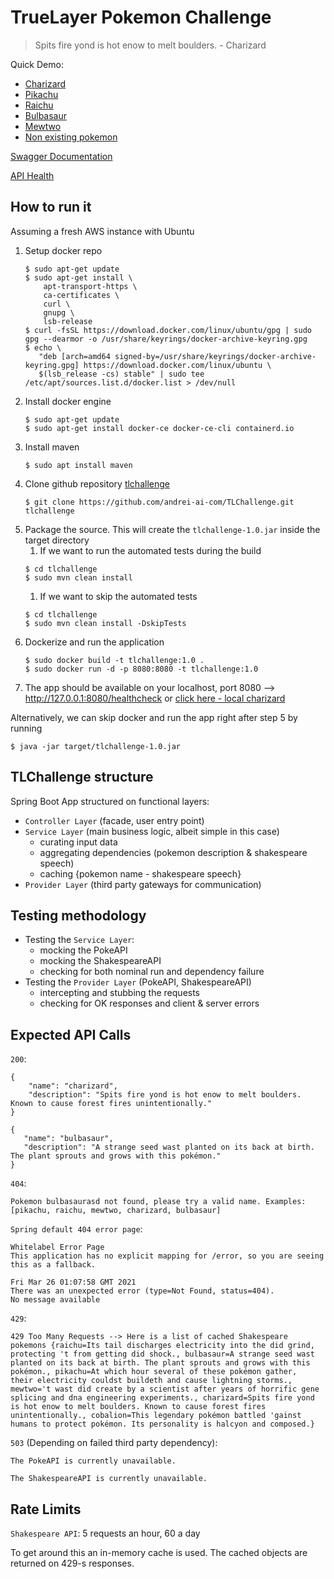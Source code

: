 # TrueLayer Pokemon Challenge
> Spits fire yond is hot enow to melt boulders. - Charizard

Quick Demo:
* [Charizard](http://18.134.253.238:8080/pokemon/charizard)
* [Pikachu](http://18.134.253.238:8080/pokemon/pikachu)
* [Raichu](http://18.134.253.238:8080/pokemon/raichu)
* [Bulbasaur](http://18.134.253.238:8080/pokemon/bulbasaur)
* [Mewtwo](http://18.134.253.238:8080/pokemon/mewtwo/)
* [Non existing pokemon](http://18.134.253.238:8080/pokemon/andreiai)

[Swagger Documentation](http://18.134.253.238:8080/swagger-ui.html)

[API Health](http://18.134.253.238:8080/healthcheck)

## How to run it

Assuming a fresh AWS instance with Ubuntu

1. Setup docker repo
    ```
    $ sudo apt-get update
    $ sudo apt-get install \
        apt-transport-https \
        ca-certificates \
        curl \
        gnupg \
        lsb-release
    $ curl -fsSL https://download.docker.com/linux/ubuntu/gpg | sudo gpg --dearmor -o /usr/share/keyrings/docker-archive-keyring.gpg
    $ echo \
       "deb [arch=amd64 signed-by=/usr/share/keyrings/docker-archive-keyring.gpg] https://download.docker.com/linux/ubuntu \
       $(lsb_release -cs) stable" | sudo tee /etc/apt/sources.list.d/docker.list > /dev/null
    ```
2. Install docker engine
    ```
    $ sudo apt-get update
    $ sudo apt-get install docker-ce docker-ce-cli containerd.io
    ```
3. Install maven
    ```
    $ sudo apt install maven
    ``` 
4. Clone github repository [tlchallenge](https://github.com/andrei-ai-com/TLChallenge)
    ```
    $ git clone https://github.com/andrei-ai-com/TLChallenge.git tlchallenge
    ```
5. Package the source. This will create the `tlchallenge-1.0.jar` inside the target directory
    1. If we want to run the automated tests during the build
    ```
    $ cd tlchallenge
    $ sudo mvn clean install 
    ```
   1. If we want to skip the automated tests
    ```
    $ cd tlchallenge
    $ sudo mvn clean install -DskipTests 
    ```
6. Dockerize and run the application
    ```
    $ sudo docker build -t tlchallenge:1.0 . 
    $ sudo docker run -d -p 8080:8080 -t tlchallenge:1.0 
    ```
7. The app should be available on your localhost, port 8080 --> http://127.0.0.1:8080/healthcheck or [click here - local charizard](http://127.0.0.1:8080/pokemon/charizard)

Alternatively, we can skip docker and run the app right after step 5 by running
```
$ java -jar target/tlchallenge-1.0.jar
```

## TLChallenge structure

Spring Boot App structured on functional layers:
* `Controller Layer` (facade, user entry point)
* `Service Layer` (main business logic, albeit simple in this case)
    * curating input data
    * aggregating dependencies (pokemon description & shakespeare speech)
    * caching {pokemon name - shakespeare speech}
* `Provider Layer` (third party gateways for communication)

## Testing methodology

* Testing the `Service Layer`:
   * mocking the PokeAPI
   * mocking the ShakespeareAPI
   * checking for both nominal run and dependency failure
* Testing the `Provider Layer` (PokeAPI, ShakespeareAPI) 
   * intercepting and stubbing the requests
   * checking for OK responses and client & server errors
 
## Expected API Calls

`200`: 
```
{
    "name": "charizard",
    "description": "Spits fire yond is hot enow to melt boulders. Known to cause forest fires unintentionally."
}
```
```
{
   "name": "bulbasaur",
   "description": "A strange seed wast planted on its back at birth. The plant sprouts and grows with this pokémon."
}
```
`404`:
```
Pokemon bulbasaurasd not found, please try a valid name. Examples: [pikachu, raichu, mewtwo, charizard, bulbasaur]
```

`Spring default 404 error page`: 
```
Whitelabel Error Page
This application has no explicit mapping for /error, so you are seeing this as a fallback.

Fri Mar 26 01:07:58 GMT 2021
There was an unexpected error (type=Not Found, status=404).
No message available
```
`429`:
```
429 Too Many Requests --> Here is a list of cached Shakespeare pokemons {raichu=Its tail discharges electricity into the did grind,  protecting 't from getting did shock., bulbasaur=A strange seed wast planted on its back at birth. The plant sprouts and grows with this pokémon., pikachu=At which hour several of these pokémon gather,  their electricity couldst buildeth and cause lightning storms., mewtwo='t wast did create by a scientist after years of horrific gene splicing and dna engineering experiments., charizard=Spits fire yond is hot enow to melt boulders. Known to cause forest fires unintentionally., cobalion=This legendary pokémon battled 'gainst humans to protect pokémon. Its personality is halcyon and composed.}
```
`503` (Depending on failed third party dependency):
```
The PokeAPI is currently unavailable.
```
```
The ShakespeareAPI is currently unavailable.
```
 
## Rate Limits

`Shakespeare API`: 5 requests an hour, 60 a day

To get around this an in-memory cache is used. The cached objects are returned on 429-s responses.